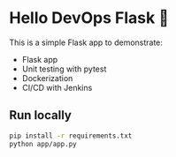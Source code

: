 # Hello DevOps Flask 🚀

This is a simple Flask app to demonstrate:
- Flask app
- Unit testing with pytest
- Dockerization
- CI/CD with Jenkins

## Run locally
```bash
pip install -r requirements.txt
python app/app.py

